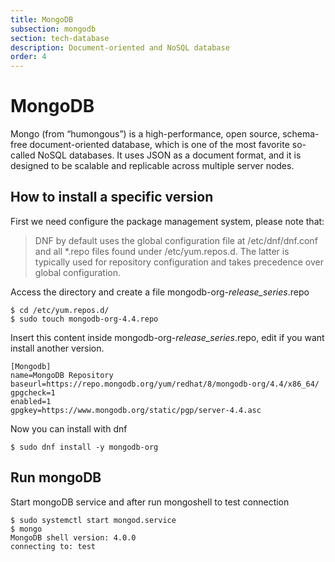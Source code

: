 ```yaml
---
title: MongoDB
subsection: mongodb
section: tech-database
description: Document-oriented and NoSQL database
order: 4
---
```


# MongoDB 

Mongo (from “humongous”) is a high-performance, open source, schema-free document-oriented database, which is one of the most favorite so-called NoSQL databases. It uses JSON as a document format, and it is designed to be scalable and replicable across multiple server nodes.

## How to install a specific version 

First we need configure the package management system, please note that:

> DNF by default uses the global configuration file at /etc/dnf/dnf.conf and all \*.repo files found under /etc/yum.repos.d. The
latter is typically used for repository configuration and takes precedence over global configuration.

Access the directory and create a file mongodb-org-*release_series*.repo

```console
$ cd /etc/yum.repos.d/
$ sudo touch mongodb-org-4.4.repo
```

Insert this content inside mongodb-org-*release_series*.repo, edit if you want install another version.

```
[Mongodb]
name=MongoDB Repository
baseurl=https://repo.mongodb.org/yum/redhat/8/mongodb-org/4.4/x86_64/
gpgcheck=1
enabled=1
gpgkey=https://www.mongodb.org/static/pgp/server-4.4.asc
```

Now you can install with dnf

```console
$ sudo dnf install -y mongodb-org
```

## Run mongoDB 

Start mongoDB service and after run mongoshell to test connection  

```console
$ sudo systemctl start mongod.service
$ mongo
MongoDB shell version: 4.0.0
connecting to: test
```
